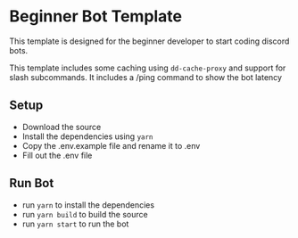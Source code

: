 # Beginner Bot Template

This template is designed for the beginner developer to start coding discord bots.

This template includes some caching using `dd-cache-proxy` and support for slash subcommands.
It includes a /ping command to show the bot latency

## Setup

- Download the source
- Install the dependencies using `yarn`
- Copy the .env.example file and rename it to .env
- Fill out the .env file

## Run Bot

- run `yarn` to install the dependencies
- run `yarn build` to build the source
- run `yarn start` to run the bot
